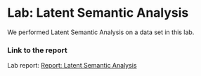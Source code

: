 # Lab: Latent Semantic Analysis

  We performed Latent Semantic Analysis on a data set in this lab.
  
### Link to the report

Lab report: [Report: Latent Semantic Analysis](https://codelabs-preview.appspot.com/?file_id=1vnJdg3LHUpaxJ8Ig9RqR699Rfgo6XLv55QCQtaZxG5I#0)
